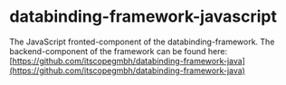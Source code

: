 # databinding-framework-javascript

The JavaScript fronted-component of the databinding-framework. The backend-component of the framework can be found here: [https://github.com/itscopegmbh/databinding-framework-java](https://github.com/itscopegmbh/databinding-framework-java)
